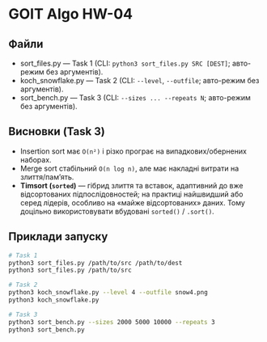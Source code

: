 # GOIT Algo HW-04

## Файли
- sort_files.py — Task 1 (CLI: `python3 sort_files.py SRC [DEST]`; авто-режим без аргументів).
- koch_snowflake.py — Task 2 (CLI: `--level`, `--outfile`; авто-режим без аргументів).
- sort_bench.py — Task 3 (CLI: `--sizes ... --repeats N`; авто-режим без аргументів).

## Висновки (Task 3)
- Insertion sort має `O(n²)` і різко програє на випадкових/обернених наборах.
- Merge sort стабільний `O(n log n)`, але має накладні витрати на злиття/пам’ять.
- **Timsort (`sorted`)** — гібрид злиття та вставок, адаптивний до вже відсортованих підпослідовностей; на практиці найшвидший або серед лідерів, особливо на «майже відсортованих» даних. Тому доцільно використовувати вбудовані `sorted()` / `.sort()`.

## Приклади запуску
```bash
# Task 1
python3 sort_files.py /path/to/src /path/to/dest
python3 sort_files.py /path/to/src

# Task 2
python3 koch_snowflake.py --level 4 --outfile snow4.png
python3 koch_snowflake.py

# Task 3
python3 sort_bench.py --sizes 2000 5000 10000 --repeats 3
python3 sort_bench.py